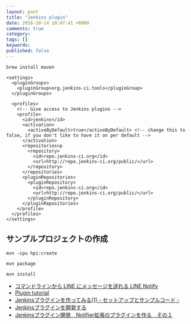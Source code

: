```yaml
---
layout: post
title: "Jenkins plugin"
date: 2016-10-14 10:47:41 +0900
comments: true
category:
tags: []
keywords:
published: false
---
```



```
brew install maven
```


```
<settings>
  <pluginGroups>
    <pluginGroup>org.jenkins-ci.tools</pluginGroup>
  </pluginGroups>

  <profiles>
    <!-- Give access to Jenkins plugins -->
    <profile>
      <id>jenkins</id>
      <activation>
        <activeByDefault>true</activeByDefault> <!-- change this to false, if you don't like to have it on per default -->
      </activation>
      <repositories>p
        <repository>
          <id>repo.jenkins-ci.org</id>
          <url>http://repo.jenkins-ci.org/public/</url>
        </repository>
      </repositories>
      <pluginRepositories>
        <pluginRepository>
          <id>repo.jenkins-ci.org</id>
          <url>http://repo.jenkins-ci.org/public/</url>
        </pluginRepository>
      </pluginRepositories>
    </profile>
  </profiles>
</settings>
```


## サンプルプロジェクトの作成

```
mvn -cpu hpi:create
```

```
mvn package
```

```
mvn install
```






<!-- more -->



- [コマンドラインから LINE にメッセージを送れる LINE Notify](http://developers.linecorp.com/blog/ja/?p=3784)
- [Plugin tutorial](https://wiki.jenkins-ci.org/display/JA/Plugin+tutorial)
- [Jenkinsプラグインを作ってみる(1) - セットアップとサンプルコード -](http://qiita.com/tarappo/items/d8dbe2828ada53979bbf)
- [Jenkinsプラグインを開発する](http://qiita.com/kazuqqfp/items/ded99eb8d7bd967b9d2a)
- [Jenkinsプラグイン開発　Notifier拡張のプラグインを作る　その１](http://kaakaa.hatenablog.com/entry/20120701/1341127309)
